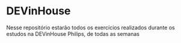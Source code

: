 # DEVinHouse

Nesse repositório estarão todos os exercícios realizados durante os estudos na DEVinHouse Philips, de todas as semanas
